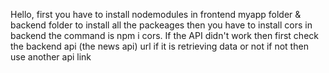 Hello, first you have to install nodemodules in frontend myapp folder & backend folder to install all the packeages then you have to install cors in backend the command is npm i cors. 
If the API didn't work then first check the backend api (the news api) url if it is retrieving data or not if not then use another api link 
